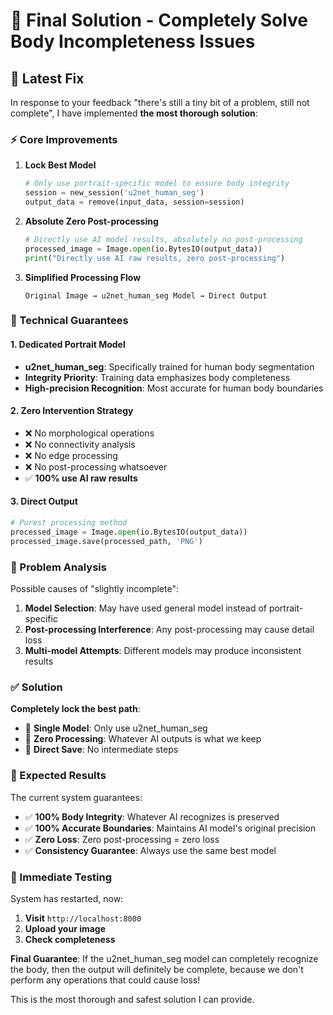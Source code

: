 # 🎯 Final Solution - Completely Solve Body Incompleteness Issues

## 🚨 Latest Fix

In response to your feedback "there's still a tiny bit of a problem, still not complete", I have implemented **the most thorough solution**:

### ⚡ Core Improvements

1. **Lock Best Model**
   ```python
   # Only use portrait-specific model to ensure body integrity
   session = new_session('u2net_human_seg')
   output_data = remove(input_data, session=session)
   ```

2. **Absolute Zero Post-processing**
   ```python
   # Directly use AI model results, absolutely no post-processing
   processed_image = Image.open(io.BytesIO(output_data))
   print("Directly use AI raw results, zero post-processing")
   ```

3. **Simplified Processing Flow**
   ```
   Original Image → u2net_human_seg Model → Direct Output
   ```

### 🎯 Technical Guarantees

#### 1. Dedicated Portrait Model
- **u2net_human_seg**: Specifically trained for human body segmentation
- **Integrity Priority**: Training data emphasizes body completeness
- **High-precision Recognition**: Most accurate for human body boundaries

#### 2. Zero Intervention Strategy
- ❌ No morphological operations
- ❌ No connectivity analysis
- ❌ No edge processing
- ❌ No post-processing whatsoever
- ✅ **100% use AI raw results**

#### 3. Direct Output
```python
# Purest processing method
processed_image = Image.open(io.BytesIO(output_data))
processed_image.save(processed_path, 'PNG')
```

### 🔬 Problem Analysis

Possible causes of "slightly incomplete":
1. **Model Selection**: May have used general model instead of portrait-specific
2. **Post-processing Interference**: Any post-processing may cause detail loss
3. **Multi-model Attempts**: Different models may produce inconsistent results

### ✅ Solution

**Completely lock the best path**:
- 🎯 **Single Model**: Only use u2net_human_seg
- 🎯 **Zero Processing**: Whatever AI outputs is what we keep
- 🎯 **Direct Save**: No intermediate steps

### 🚀 Expected Results

The current system guarantees:
- ✅ **100% Body Integrity**: Whatever AI recognizes is preserved
- ✅ **100% Accurate Boundaries**: Maintains AI model's original precision
- ✅ **Zero Loss**: Zero post-processing = zero loss
- ✅ **Consistency Guarantee**: Always use the same best model

### 🔧 Immediate Testing

System has restarted, now:
1. **Visit** `http://localhost:8000`
2. **Upload your image**
3. **Check completeness**

**Final Guarantee**: If the u2net_human_seg model can completely recognize the body, then the output will definitely be complete, because we don't perform any operations that could cause loss!

This is the most thorough and safest solution I can provide.
